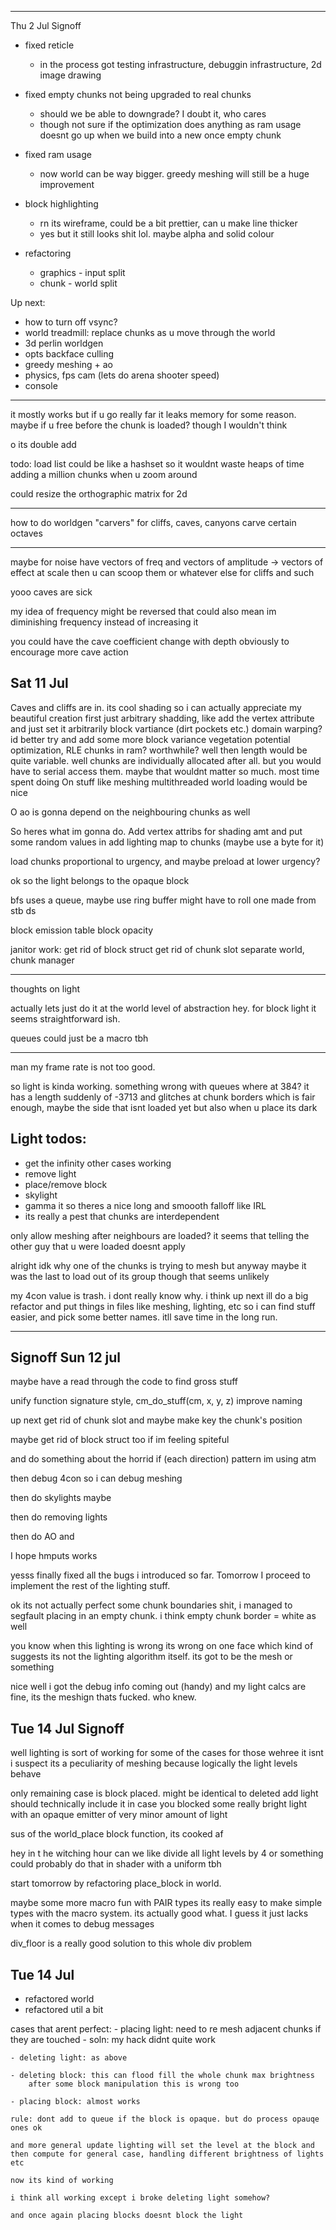 
-----------------
Thu 2 Jul Signoff

 - fixed reticle
   - in the process got testing infrastructure, debuggin infrastructure, 2d image drawing

 - fixed empty chunks not being upgraded to real chunks
   - should we be able to downgrade? I doubt it, who cares
   - though not sure if the optimization does anything as ram usage doesnt go up when we build into a new once empty chunk

 - fixed ram usage
   - now world can be way bigger. greedy meshing will still be a huge improvement

 - block highlighting
   - rn its wireframe, could be a bit prettier, can u make line thicker
   - yes but it still looks shit lol. maybe alpha and solid colour

 - refactoring
   - graphics - input split
   - chunk - world split

Up next:
 * how to turn off vsync?
 * world treadmill: replace chunks as u move through the world
 * 3d perlin worldgen
 * opts backface culling
 * greedy meshing + ao
 * physics, fps cam (lets do arena shooter speed)
 * console





 -----
 it mostly works but if u go really far it leaks memory for some reason. maybe if u free before the chunk is loaded? though I wouldn't think 

 o its double add

 todo: load list could be like a hashset so it wouldnt waste heaps of time adding a million chunks when u zoom around

 could resize the orthographic matrix for 2d



 ---

 how to do worldgen
 "carvers" for cliffs, caves, canyons
 carve certain octaves

 -------
 maybe for noise have vectors of freq and vectors of amplitude -> vectors of effect at scale
 then u can scoop them or whatever else for cliffs and such

 yooo caves are sick

 my idea of frequency might be reversed
 that could also mean im diminishing frequency instead of increasing it

 you could have the cave coefficient change with depth obviously to encourage more cave action


 Sat 11 Jul
 ----------
 Caves and cliffs are in. its cool
 shading so i can actually appreciate my beautiful creation
  first just arbitrary shadding, like add the vertex attribute and just set it arbitrarily
 block vartiance (dirt pockets etc.)
 domain warping?
 id better try and add some more block variance
 vegetation
 potential optimization, RLE chunks in ram? worthwhile? well then length would be quite variable. well chunks are individually allocated after all. but you would have to serial access them. maybe that wouldnt matter so much. most time spent doing On stuff like meshing
 multithreaded world loading would be nice

 O ao is gonna depend on the neighbouring chunks as well


 So heres what im gonna do.
 Add vertex attribs for shading amt and put some random values in
 add lighting map to chunks (maybe use a byte for it)


 load chunks proportional to urgency, and maybe preload at lower urgency?

 ok so the light belongs to the opaque block

 bfs uses a queue, maybe use ring buffer
 might have to roll one made from stb ds

block emission table
block opacity


janitor work:
  get rid of block struct
  get rid of chunk slot
  separate world, chunk manager

-----
thoughts on light

actually lets just do it at the world level of abstraction hey. for block light it seems straightforward ish.

queues could just be a macro tbh

-----
man my frame rate is not too good.

so light is kinda working. 
something wrong with queues where at 384? it has a length suddenly of -3713
and glitches at chunk borders which is fair enough, maybe the side that isnt loaded yet
but also when u place its dark

Light todos:
------------
 - get the infinity other cases working
  - remove light
  - place/remove block
  - skylight
 - gamma it so theres a nice long and smoooth falloff like IRL
 - its really a pest that chunks are interdependent

 only allow meshing after neighbours are loaded?
 it seems that telling the other guy that u were loaded doesnt apply

 alright idk why one of the chunks is trying to mesh but anyway
 maybe it was the last to load out of its group though that seems unlikely

 my 4con value is trash. i dont really know why. i think up next ill do a big refactor
 and put things in files like meshing, lighting, etc
 so i can find stuff easier, and pick some better names. itll save time in the long run.

 ----

 Signoff Sun 12 jul
 ------------------
 maybe have a read through the code to find gross stuff

 unify function signature style, cm_do_stuff(cm, x, y, z)
 improve naming

 up next get rid of chunk slot and maybe make key the chunk's position

 maybe get rid of block struct too if im feeling spiteful

and do something about the horrid if (each direction) pattern im using atm

 then debug 4con so i can debug meshing

 then do skylights maybe

 then do removing lights

 then do AO and 

 
 
 I hope hmputs works

 yesss finally fixed all the bugs i introduced so far. Tomorrow I proceed to implement the rest of the lighting stuff.

 ok its not actually perfect some chunk boundaries shit, i managed to segfault placing in an empty chunk. i think empty chunk border = white as well



 you know when this lighting is wrong its wrong on one face which kind of suggests its not the lighting algorithm itself. its got to be the mesh or something

 nice well i got the debug info coming out (handy) and my light calcs are fine, its the meshign thats fucked. who knew.

 Tue 14 Jul Signoff
 ------------------
 well lighting is sort of working for some of the cases
 for those wehree it isnt i suspect its a peculiarity of meshing because logically the light levels behave

 only remaining case is block placed. might be identical to deleted
 add light should technically include it in case you blocked some really bright light with an opaque emitter of very minor amount of light

 sus of the world_place block function, its cooked af


 hey in t he witching hour can we like divide all light levels by 4 or something
 could probably do that in shader with a uniform tbh

 start tomorrow by refactoring place_block in world.

 maybe some more macro fun with PAIR types
 its really easy to make simple types with the macro system. its actually good what. I guess it just lacks when it comes to debug messages

 div_floor is a really good solution to this whole div problem


 Tue 14 Jul
 ----------
  - refactored world
  - refactored util a bit

  cases that arent perfect:
    - placing light: need to re mesh adjacent chunks if they are touched
        - soln: my hack didnt quite work

    - deleting light: as above

    - deleting block: this can flood fill the whole chunk max brightness
        after some block manipulation this is wrong too

    - placing block: almost works

    rule: dont add to queue if the block is opaque. but do process opauqe ones ok

    and more general update lighting will set the level at the block and then compute for general case, handling different brightness of lights etc

    now its kind of working

    i think all working except i broke deleting light somehow?
    
    and once again placing blocks doesnt block the light